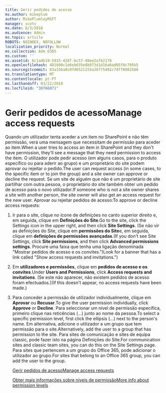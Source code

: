 ```yaml
---
title: Gerir pedidos de acesso
ms.author: mikeplum
author: MikePlumleyMSFT
manager: scotv
ms.date: 8/3/2018
ms.audience: Admin
ms.topic: article
ROBOTS: NOINDEX, NOFOLLOW
localization_priority: Normal
ms.collection: Adm_O365
ms.custom: ''
ms.assetid: 6c1a4b19-5915-428f-bc57-40ee2af62178
ms.openlocfilehash: 401600c1e6eb635e8b973d1d16a6ad05f0c795b5
ms.sourcegitcommit: 03a156a9c9740521155a30775492c7dff0982588
ms.translationtype: MT
ms.contentlocale: pt-PT
ms.lasthandoff: 03/22/2019
ms.locfileid: "30766071"
---
```

# <a name="manage-access-requests"></a><span data-ttu-id="8ba13-102">Gerir pedidos de acesso</span><span class="sxs-lookup"><span data-stu-id="8ba13-102">Manage access requests</span></span>

<span data-ttu-id="8ba13-103">Quando um utilizador tenta aceder a um item no SharePoint e não têm permissão, verá uma mensagem que necessitam de permissão para aceder ao item.</span><span class="sxs-lookup"><span data-stu-id="8ba13-103">When a user tries to access an item in SharePoint and they don't have permission, they'll see a message that they need permission to access the item.</span></span> <span data-ttu-id="8ba13-104">O utilizador pode pedir acesso (em alguns casos, para o produto específico ou para aderir ao grupo) e um proprietário do site podem aprovar ou rejeitar o pedido.</span><span class="sxs-lookup"><span data-stu-id="8ba13-104">The user can request access (in some cases, to the specific item or to join the group) and a site owner can approve or decline the request.</span></span> <span data-ttu-id="8ba13-105">Se um site de alguém que não é um proprietário de site partilhar com outra pessoa, o proprietário do site também obter um pedido de acesso para o novo utilizador.</span><span class="sxs-lookup"><span data-stu-id="8ba13-105">If someone who is not a site owner shares a site with another person, the site owner will also get an access request for the new user.</span></span> <span data-ttu-id="8ba13-106">Aprovar ou rejeitar pedidos de acesso:</span><span class="sxs-lookup"><span data-stu-id="8ba13-106">To approve or decline access requests:</span></span>
  
1. <span data-ttu-id="8ba13-107">Ir para o site, clique no ícone de definições no canto superior direito e, em seguida, clique em **Definições do Site**.</span><span class="sxs-lookup"><span data-stu-id="8ba13-107">Go to the site, click the Settings icon in the upper right, and then click **Site Settings**.</span></span> <span data-ttu-id="8ba13-108">(Se não vir as definições do Site, clique em **permissões do Site**e, em seguida, clique em **definições de permissões avançadas**.</span><span class="sxs-lookup"><span data-stu-id="8ba13-108">(If you don't see Site Settings, click **Site permissions**, and then click **Advanced permissions settings**.</span></span> <span data-ttu-id="8ba13-109">Procure uma faixa que tenha uma ligação denominada "Mostrar pedidos de acesso e os convites.")</span><span class="sxs-lookup"><span data-stu-id="8ba13-109">Look for a banner that has a link called "Show access requests and invitations.")</span></span>
    
2. <span data-ttu-id="8ba13-110">Em **utilizadores e permissões**, clique em **pedidos de acesso e os convites**.</span><span class="sxs-lookup"><span data-stu-id="8ba13-110">Under **Users and Permissions**, click **Access requests and invitations**.</span></span> <span data-ttu-id="8ba13-111">(Se este não aparecer, não existem pedidos de acesso foram efectuados.)</span><span class="sxs-lookup"><span data-stu-id="8ba13-111">(If this doesn't appear, no access requests have been made.)</span></span>
    
3. <span data-ttu-id="8ba13-112">Para conceder a permissão de utilizador individualmente, clique em **Aprovar** ou **Recusar**.</span><span class="sxs-lookup"><span data-stu-id="8ba13-112">To give the user permission individually, click **Approve** or **Decline**.</span></span> <span data-ttu-id="8ba13-113">Para seleccionar um nível de permissão específica, primeiro clique nas reticências (...) junto ao nome da pessoa.</span><span class="sxs-lookup"><span data-stu-id="8ba13-113">To select a specific permission level, first click the ellipsis (...) next to the person's name.</span></span> <span data-ttu-id="8ba13-114">Em alternativa, adicione o utilizador a um grupo que tem permissão para o site.</span><span class="sxs-lookup"><span data-stu-id="8ba13-114">Alternatively, add the user to a group that has permission to the site.</span></span> <span data-ttu-id="8ba13-115">Para sites de comunicação e sites de equipa classic, pode fazer isto na página Definições do Site.</span><span class="sxs-lookup"><span data-stu-id="8ba13-115">For communication sites and classic team sites, you can do this on the Site Settings page.</span></span> <span data-ttu-id="8ba13-116">Para sites que pertencem a um grupo do Office 365, pode adicionar o utilizador ao grupo.</span><span class="sxs-lookup"><span data-stu-id="8ba13-116">For sites that belong to an Office 365 group, you can add the user to the group.</span></span>
    
    [<span data-ttu-id="8ba13-117">Gerir pedidos de acesso</span><span class="sxs-lookup"><span data-stu-id="8ba13-117">Manage access requests </span></span>](https://go.microsoft.com/fwlink/?linkid=2008747)
    
    [<span data-ttu-id="8ba13-118">Obter mais informações sobre níveis de permissão</span><span class="sxs-lookup"><span data-stu-id="8ba13-118">More info about permission levels</span></span>](https://go.microsoft.com/fwlink/?linkid=867071)
    


